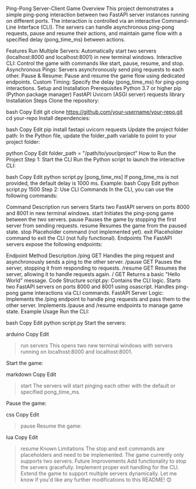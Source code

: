 Ping-Pong Server-Client Game
Overview
This project demonstrates a simple ping-pong interaction between two FastAPI server instances running on different ports. The interaction is controlled via an interactive Command-Line Interface (CLI). The servers can handle asynchronous ping-pong requests, pause and resume their actions, and maintain game flow with a specified delay (pong_time_ms) between actions.

Features
Run Multiple Servers: Automatically start two servers (localhost:8000 and localhost:8001) in new terminal windows.
Interactive CLI: Control the game with commands like start, pause, resume, and stop.
Asynchronous Pings: Servers asynchronously send ping requests to each other.
Pause & Resume: Pause and resume the game flow using dedicated endpoints.
Custom Timing: Specify the delay (pong_time_ms) for ping-pong interactions.
Setup and Installation
Prerequisites
Python 3.7 or higher
pip (Python package manager)
FastAPI
Uvicorn (ASGI server)
requests library
Installation Steps
Clone the repository:

bash
Copy
Edit
git clone https://github.com/your-username/your-repo.git
cd your-repo
Install dependencies:

bash
Copy
Edit
pip install fastapi uvicorn requests
Update the project folder path: In the Python file, update the folder_path variable to point to your project folder:

python
Copy
Edit
folder_path = "/path/to/your/project"
How to Run the Project
Step 1: Start the CLI
Run the Python script to launch the interactive CLI:

bash
Copy
Edit
python script.py [pong_time_ms]
If pong_time_ms is not provided, the default delay is 1000 ms.
Example:
bash
Copy
Edit
python script.py 1500
Step 2: Use CLI Commands
In the CLI, you can use the following commands:

Command	Description
run servers	Starts two FastAPI servers on ports 8000 and 8001 in new terminal windows.
start	Initiates the ping-pong game between the two servers.
pause	Pauses the game by stopping the first server from sending requests.
resume	Resumes the game from the paused state.
stop	Placeholder command (not implemented yet).
exit	Placeholder command to exit the CLI (not fully functional).
Endpoints
The FastAPI servers expose the following endpoints:

Endpoint	Method	Description
/ping	GET	Handles the ping request and asynchronously sends a ping to the other server.
/pause	GET	Pauses the server, stopping it from responding to requests.
/resume	GET	Resumes the server, allowing it to handle requests again.
/	GET	Returns a basic "Hello World" message.
Code Structure
script.py:
Contains the CLI logic.
Starts two FastAPI servers on ports 8000 and 8001 using osascript.
Handles ping-pong game interactions via CLI commands.
FastAPI Server Logic:
Implements the /ping endpoint to handle ping requests and pass them to the other server.
Implements /pause and /resume endpoints to manage game state.
Example Usage
Run the CLI:

bash
Copy
Edit
python script.py
Start the servers:

arduino
Copy
Edit
> run servers
This opens two new terminal windows with servers running on localhost:8000 and localhost:8001.

Start the game:

markdown
Copy
Edit
> start
The servers will start pinging each other with the default or specified pong_time_ms.

Pause the game:

css
Copy
Edit
> pause
Resume the game:

lua
Copy
Edit
> resume
Known Limitations
The stop and exit commands are placeholders and need to be implemented.
The game currently only supports two servers.
Future Improvements
Add functionality to stop the servers gracefully.
Implement proper exit handling for the CLI.
Extend the game to support multiple servers dynamically.
Let me know if you'd like any further modifications to this README! 😊














